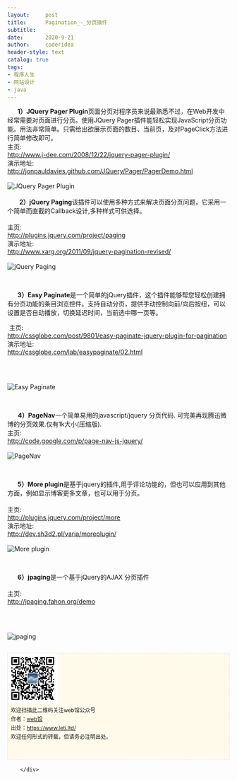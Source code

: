 ```yaml
---
layout:     post
title:      Pagination_-_分页插件
subtitle:   
date:       2020-9-21
author:     coderidea
header-style: text
catalog: true
tags:
- 程序人生
- 网站设计
- java
--- 
```

<div class="postBody">
			<div id="cnblogs_post_body" class="blogpost-body"><div class="Name">     <strong> 1）JQuery Pager Plugin</strong>页面分页对程序员来说最熟悉不过，在Web开发中经常需要对页面进行分页。使用JQuery Pager插件能轻松实现JavaScript分页功能。用法非常简单。只需给出欲展示页面的数目、当前页，及对PageClick方法进行简单修改即可。
<div class="tool gray">主页:</div>
</div>
<div>
<div class="P">
<div class="V"><a href="http://www.j-dee.com/2008/12/22/jquery-pager-plugin/">http://www.j-dee.com/2008/12/22/jquery-pager-plugin/</a></div>
</div>
<div class="P">
<div class="K">演示地址:</div>
<div class="V"><a href="http://jonpauldavies.github.com/JQuery/Pager/PagerDemo.html">http://jonpauldavies.github.com/JQuery/Pager/PagerDemo.html</a></div>
</div>
<div class="P">
<div class="K"> </div>
</div>
</div>
<div class="Img"><img src="http://www.open-lib.com/attachment/2011-10/19-22-54-22g.jpg" alt="JQuery Pager Plugin" /></div>
<div class="Img"> </div>
<div class="Content">
<div class="Name">      <strong> 2）jQuery Paging</strong>该插件可以使用多种方式来解决页面分页问题，它采用一个简单而直截的Callback设计,多种样式可供选择。
<div class="tool gray"> </div>
</div>
<div>
<div class="P">
<div class="K">主页:</div>
</div>
<div class="P">
<div class="V"><a href="http://plugins.jquery.com/project/paging">http://plugins.jquery.com/project/paging</a></div>
</div>
<div class="P">
<div class="K">演示地址:</div>
<div class="V"><a href="http://www.xarg.org/2011/09/jquery-pagination-revised/">http://www.xarg.org/2011/09/jquery-pagination-revised/</a></div>
</div>
<div class="P">
<div class="K"> </div>
</div>
</div>
<div class="Img"><img src="http://www.open-lib.com/attachment/2011-09/16-11-11-10a.jpg" alt="jQuery Paging" /></div>
<div class="Content">
<p> </p>
<p>     <strong> 3）Easy Paginate</strong>是一个简单的jQuery插件，这个插件能够帮您轻松创建拥有分页功能的条目浏览控件。支持自动分页，提供手动控制向前/向后按纽，可以设置是否自动播放，切换延迟时间，当前选中哪一页等。</p>
<div class="Name">
<div class="tool gray"> 主页:</div>
</div>
<div>
<div class="P">
<div class="V"><a href="http://cssglobe.com/post/9801/easy-paginate-jquery-plugin-for-pagination">http://cssglobe.com/post/9801/easy-paginate-jquery-plugin-for-pagination</a></div>
</div>
<div class="P">
<div class="K">演示地址:</div>
<div class="V"><a href="http://cssglobe.com/lab/easypaginate/02.html">http://cssglobe.com/lab/easypaginate/02.html</a></div>
</div>
<div class="P">
<div class="K"> </div>
</div>
</div>
<p> </p>
<div class="Img"><img src="http://www.open-lib.com/attachment/2011-08/01-11-1-48a.jpg" alt="Easy Paginate" /></div>
<div class="Content">
<p> </p>
<div class="Name">      <strong>4）PageNav</strong>一个简单易用的javascript/jquery 分页代码. 可完美再现腾迅微博的分页效果.仅有1k大小(压缩版).
<div class="tool gray">主页:</div>
</div>
<div>
<div class="P">
<div class="V"><a href="http://code.google.com/p/page-nav-js-jquery/">http://code.google.com/p/page-nav-js-jquery/</a></div>
</div>
<div class="P">
<div class="K"> </div>
</div>
</div>
<div class="Img"><img src="http://www.open-lib.com/attachment/2011-07/21-23-56-33c.jpg" alt="PageNav" /></div>
<div class="Content">
<p> </p>
<div class="Name">     <strong> 5）More plugin</strong>是基于jquery的插件,用于评论功能的，但也可以应用到其他方面，例如显示博客更多文章，也可以用于分页。
<div class="tool gray"> </div>
</div>
<div>
<div class="P">
<div class="K">主页:</div>
</div>
<div class="P">
<div class="V"><a href="http://plugins.jquery.com/project/more">http://plugins.jquery.com/project/more</a></div>
</div>
<div class="P">
<div class="K">演示地址:</div>
<div class="V"><a href="http://dev.sh3d2.pl/varia/moreplugin/">http://dev.sh3d2.pl/varia/moreplugin/</a></div>
</div>
<div class="P">
<div class="K"> </div>
</div>
</div>
<div class="Img"><img src="http://www.open-lib.com/attachment/2011-06/03-13-19-28f.jpg" alt="More plugin" /></div>
<div class="Content">
<p> </p>
</div>
</div>
</div>
<div class="Name">     <strong> 6）jpaging</strong>是一个基于jQuery的AJAX 分页插件
<div class="tool gray"> </div>
</div>
<div>
<div class="P">
<div class="K">主页:</div>
</div>
<div class="P">
<div class="V"><a href="http://jpaging.fahon.org/demo">http://jpaging.fahon.org/demo</a></div>
</div>
<div class="P">
<div class="K"> </div>
</div>
</div>
<p> </p>
<div class="Img"><img src="http://www.open-lib.com/attachment/2011-06/03-13-13-13d.jpg" alt="jpaging" /></div>
</div>
</div>
<div id="ckepop"> </div>
<div>
<p id="PSignature" style="line-height:20px;background:#FFFAEA no-repeat 2% 50%;font-size:12px;border:#e0e0e0 1px dashed;"><img title="web馆" src="/img/wx.gif" alt="" width="113" height="113" /><br />  欢迎扫描此二维码关注web馆公众号  <br />  作者：<a href="https://www.leti.ltd/">web馆</a>  <br />  出处：<a href="http://www.cnblogs.com/xiaoyao2011">https://www.leti.ltd/</a> <br />  欢迎任何形式的转载，但请务必注明出处。<br /><br /><br /></p>





</div></div><div id="MySignature"></div>
<div class="clear"></div>
<div id="blog_post_info_block">
<div id="BlogPostCategory"></div>
<div id="EntryTag"></div>
<div id="blog_post_info">
</div>
<div class="clear"></div>
<div id="post_next_prev"></div>
</div>


		</div>